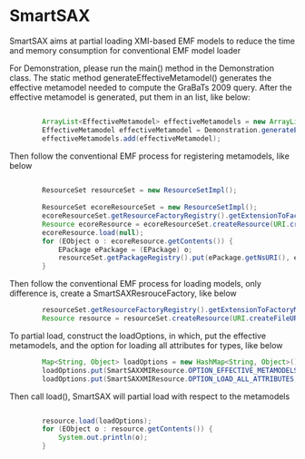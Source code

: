 # SmartSAX

SmartSAX aims at partial loading XMI-based EMF models to reduce the time and memory consumption for conventional EMF model loader


For Demonstration, please run the main() method in the Demonstration class.
The static method generateEffectiveMetamodel() generates the effective metamodel needed to compute the GraBaTs 2009 query. 
After the effective metamodel is generated, put them in an list, like below:

```java

		ArrayList<EffectiveMetamodel> effectiveMetamodels = new ArrayList<EffectiveMetamodel>();
		EffectiveMetamodel effectiveMetamodel = Demonstration.generateEffectiveMetamodel();
		effectiveMetamodels.add(effectiveMetamodel);
```

Then follow the conventional EMF process for registering metamodels, like below
```java
	
		ResourceSet resourceSet = new ResourceSetImpl();
		
		ResourceSet ecoreResourceSet = new ResourceSetImpl();
		ecoreResourceSet.getResourceFactoryRegistry().getExtensionToFactoryMap().put("*", new XMIResourceFactoryImpl());
		Resource ecoreResource = ecoreResourceSet.createResource(URI.createFileURI(new File("model/JDTAST.ecore").getAbsolutePath()));
		ecoreResource.load(null);
		for (EObject o : ecoreResource.getContents()) {
			EPackage ePackage = (EPackage) o;
			resourceSet.getPackageRegistry().put(ePackage.getNsURI(), ePackage);
		}
```

Then follow the conventional EMF process for loading models, only difference is, create a SmartSAXResrouceFactory, like below
```java
		resourceSet.getResourceFactoryRegistry().getExtensionToFactoryMap().put("xmi", new SmartSAXModelResourceFactory());
		Resource resource = resourceSet.createResource(URI.createFileURI(new File("model/set0.xmi").getAbsolutePath()));
```

To partial load, construct the loadOptions, in which, put the effective metamodels, and the option for loading all attributes for types, like below
```java
		Map<String, Object> loadOptions = new HashMap<String, Object>();
		loadOptions.put(SmartSAXXMIResource.OPTION_EFFECTIVE_METAMODELS, effectiveMetamodels);
		loadOptions.put(SmartSAXXMIResource.OPTION_LOAD_ALL_ATTRIBUTES, true);
```

Then call load(), SmartSAX will partial load with respect to the metamodels
```java

		resource.load(loadOptions);
		for (EObject o : resource.getContents()) {
			System.out.println(o);
		}
```
